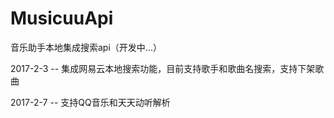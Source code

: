 # MusicuuApi
音乐助手本地集成搜索api（开发中...）

2017-2-3 --
集成网易云本地搜索功能，目前支持歌手和歌曲名搜索，支持下架歌曲

2017-2-7 --
支持QQ音乐和天天动听解析
